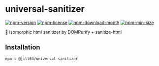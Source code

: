 <!----- BEGIN GHOST DOCS HEADER ----->

# universal-sanitizer

[![npm-version](https://img.shields.io/npm/v/@jill64/universal-sanitizer)](https://npmjs.com/package/@jill64/universal-sanitizer) [![npm-license](https://img.shields.io/npm/l/@jill64/universal-sanitizer)](https://npmjs.com/package/@jill64/universal-sanitizer) [![npm-download-month](https://img.shields.io/npm/dm/@jill64/universal-sanitizer)](https://npmjs.com/package/@jill64/universal-sanitizer) [![npm-min-size](https://img.shields.io/bundlephobia/min/@jill64/universal-sanitizer)](https://npmjs.com/package/@jill64/universal-sanitizer)

💎 Isomorphic html sanitizer by DOMPurify + sanitize-html

## Installation

```sh
npm i @jill64/universal-sanitizer
```

<!----- END GHOST DOCS HEADER ----->
